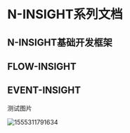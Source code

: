 # N-INSIGHT系列文档
## N-INSIGHT基础开发框架
## FLOW-INSIGHT
## EVENT-INSIGHT

测试图片

![1555311791634](C:\Users\admin\Desktop\documents\N-INSIGHT\N-Insight\assets\1555311791634.png)

